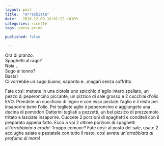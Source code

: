```yaml
---
layout: post
title:  "Arrabbiata"
date:   2016-12-09 18:01:22 +0100
categories: ricette
tags: pasta primo

published: false

---
```

Ora di pranzo.   
Spaghetti al ragù?   
Noia…   
Sugo al tonno?   
Basta!   
Ci vorrebbe un sugo buono, saporito e…magari senza soffritto.   
<!--continua-->
Fate così: mettete in una ciotola uno spicchio d'aglio intero spellato, un pezzo di peperoncino piccante, un pizzico di sale grosso e 2 cucchiai d'olio EVO. Prendete un cucchiaio di legno e con esso pestate l'aglio e il resto per insaporire bene l'olio. Poi togliete aglio e peperoncino e aggiungete una decina di pomodori Datterini tagliati a pezzetti, un bel pizzico di prezzemolo tritato e lasciate insaporire. Cuocete 2 porzioni di spaghetti e conditeli con il preparato appena fatto. Ecco a voi 2 ottime porzioni di spaghetti all'*arrabbiata a crudo*!
Troppo comune? Fate così: al posto del sale, usate 2 acciughe salate e pestatele con tutto il resto, così avrete un'*arrabbiata al profumo di mare*!